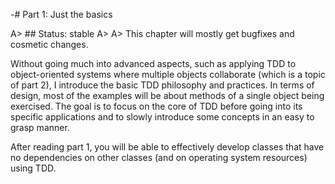 -# Part 1: Just the basics

A> ## Status: stable
A>
A> This chapter will mostly get bugfixes and cosmetic changes.

Without going much into advanced aspects, such as applying TDD to object-oriented systems where multiple objects collaborate (which is a topic of part 2), I introduce the basic TDD philosophy and practices. In terms of design, most of the examples will be about methods of a single object being exercised. The goal is to focus on the core of TDD before going into its specific applications and to slowly introduce some concepts in an easy to grasp manner. 

After reading part 1, you will be able to effectively develop classes that have no dependencies on other classes (and on operating system resources) using TDD.
